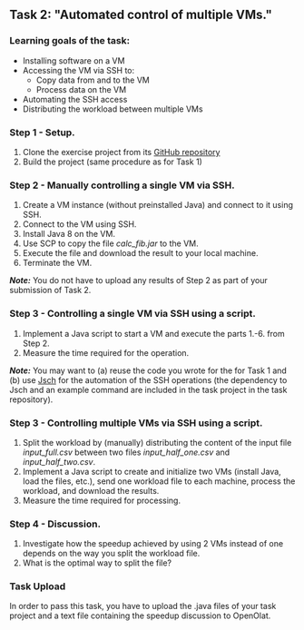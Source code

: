 

## Task 2: "Automated control of multiple VMs."

### Learning goals of the task:

* Installing software on a VM
* Accessing the VM via SSH to:
	* Copy data from and to the VM
	* Process data on the VM
* Automating the SSH access
* Distributing the workload between multiple VMs

### Step 1 - Setup.

1. Clone the exercise project from its  [GitHub repository](https://github.com/FedorSmirnov89/proSemDistrSysWS2021/tree/master/Task2)
2. Build the project (same procedure as for Task 1)
        
### Step 2 - Manually controlling a single VM via SSH.

1. Create a VM instance (without preinstalled Java) and connect to it using SSH.
2. Connect to the VM using SSH.
3. Install Java 8 on the VM.
4. Use SCP to copy the file _calc\_fib.jar_ to the VM.
5. Execute the file and download the result to your local machine.
6. Terminate the VM.

**_Note:_** You do not have to upload any results of Step 2 as part of your submission of Task 2.

### Step 3 - Controlling a single VM via SSH using a script.

1. Implement a Java script to start a VM and execute the parts 1.-6. from Step 2.
2. Measure the time required for the operation.

**_Note:_** You may want to (a) reuse the code you wrote for the for Task 1 and (b) use [Jsch](http://www.jcraft.com/jsch/) for the automation of the SSH operations (the dependency to Jsch and an example command are included in the task project in the task repository).

### Step 3 - Controlling multiple VMs via SSH using a script.

1. Split the workload by (manually) distributing the content of the input file _input\_full.csv_ between two files _input\_half\_one.csv_ and _input\_half\_two.csv_.
2. Implement a Java script to create and initialize two VMs (install Java, load the files, etc.), send one workload file to each machine, process the workload, and download the results.
3. Measure the time required for processing. 

### Step 4 - Discussion.

1. Investigate how the speedup achieved by using 2 VMs instead of one depends on the way you split the workload file.
2. What is the optimal way to split the file?

### Task Upload

In order to pass this task, you have to upload the .java files of your task project and a text file containing the speedup discussion to OpenOlat.  
